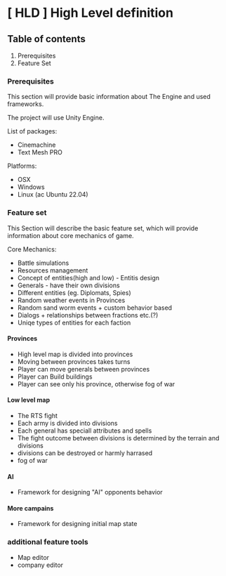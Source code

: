 # [ HLD ] High Level definition

## Table of contents
 1. Prerequisites
 2. Feature Set





### Prerequisites
This section will provide basic information about The Engine and used frameworks. 

The project will use Unity Engine. 

List of packages: 
 - Cinemachine
 - Text Mesh PRO

Platforms: 
 - OSX 
 - Windows 
 - Linux (ac Ubuntu 22.04)


 ### Feature set 
 This Section will describe the basic feature set, which will provide information about core mechanics of game.


Core Mechanics: 
 - Battle simulations
 - Resources management 
 - Concept of entities(high and low) - Entitis design 
 - Generals - have their own divisions
 - Different entities (eg. Diplomats, Spies)
 - Random weather events in Provinces
 - Random sand worm events + custom behavior based
 - Dialogs + relationships between fractions etc.(?)
 - Uniqe types of entities for each faction

#### Provinces 
 - High level map is divided into provinces
 - Moving between provinces takes turns 
 - Player can move generals between provinces
 - Player can Build buildings 
 - Player can see only his province, otherwise fog of war
 

 #### Low level map
 - The RTS fight 
 - Each army is divided into divisions
 - Each general has speciall attributes and spells 
 - The fight outcome between divisions is determined by the terrain and divisions
 - divisions can be destroyed or harmly harrased
 - fog of war
 
 #### AI
 - Framework for designing "AI" opponents behavior

 #### More campains
 - Framework for designing initial map state


 ### additional feature tools
 - Map editor 
 - company editor 
